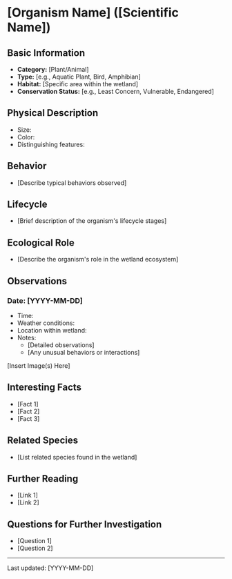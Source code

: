 # [Organism Name] ([Scientific Name])

## Basic Information
- **Category:** [Plant/Animal]
- **Type:** [e.g., Aquatic Plant, Bird, Amphibian]
- **Habitat:** [Specific area within the wetland]
- **Conservation Status:** [e.g., Least Concern, Vulnerable, Endangered]

## Physical Description
- Size:
- Color:
- Distinguishing features:

## Behavior
- [Describe typical behaviors observed]

## Lifecycle
- [Brief description of the organism's lifecycle stages]

## Ecological Role
- [Describe the organism's role in the wetland ecosystem]

## Observations
### Date: [YYYY-MM-DD]
- Time:
- Weather conditions:
- Location within wetland:
- Notes:
  - [Detailed observations]
  - [Any unusual behaviors or interactions]

[Insert Image(s) Here]

## Interesting Facts
- [Fact 1]
- [Fact 2]
- [Fact 3]

## Related Species
- [List related species found in the wetland]

## Further Reading
- [Link 1]
- [Link 2]

## Questions for Further Investigation
- [Question 1]
- [Question 2]

---
Last updated: [YYYY-MM-DD]
